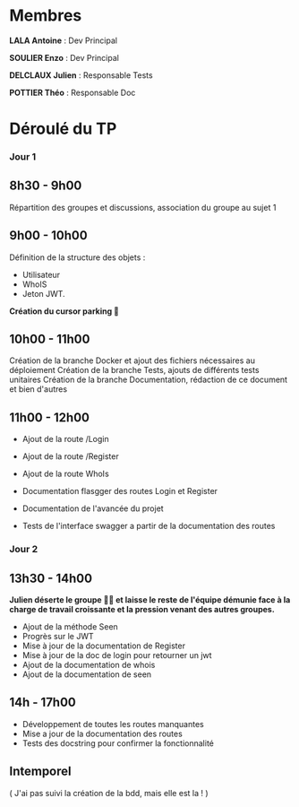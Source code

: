 # Membres

**LALA Antoine** : Dev Principal

**SOULIER Enzo** : Dev Principal

**DELCLAUX Julien** : Responsable Tests

**POTTIER Théo** : Responsable Doc

# Déroulé du TP

### Jour 1

## 8h30 - 9h00
Répartition des groupes et discussions,
association du groupe au sujet 1

## 9h00 - 10h00

Définition de la structure des objets :
 - Utilisateur
 - WhoIS
- Jeton JWT.

**Création du cursor parking 👑**

## 10h00 - 11h00

Création de la branche Docker et ajout des fichiers nécessaires au déploiement
Création de la branche Tests, ajouts de différents tests unitaires
Création de la branche Documentation, rédaction de ce document et bien d'autres

## 11h00 - 12h00 

- Ajout de la route /Login 
- Ajout de la route /Register
- Ajout de la route WhoIs

- Documentation flasgger des routes Login et Register 
- Documentation de l'avancée du projet

- Tests de l'interface swagger a partir de la documentation des routes

### Jour 2

## 13h30 - 14h00

**Julien déserte le groupe 🙏😔 et laisse le reste de l'équipe démunie face à la charge de travail croissante et la pression venant des autres groupes.**

- Ajout de la méthode Seen
- Progrès sur le JWT
- Mise à jour de la documentation de Register
- Mise à jour de la doc de login pour retourner un jwt
- Ajout de la documentation de whois
- Ajout de la documentation de seen

## 14h - 17h00

- Développement de toutes les routes manquantes
- Mise a jour de la documentation des routes
- Tests des docstring pour confirmer la fonctionnalité

## Intemporel 

( J'ai pas suivi la création de la bdd, mais elle est la ! )